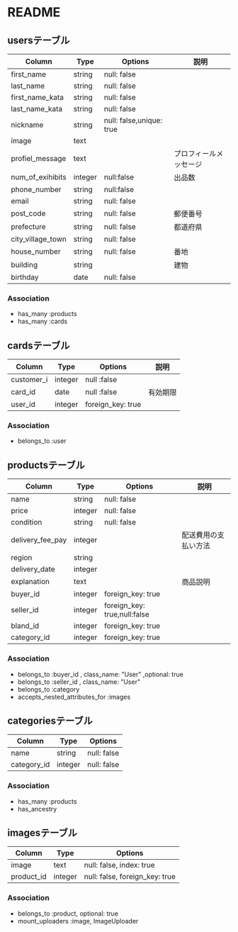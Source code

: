 # README
## usersテーブル
|Column|Type|Options|説明|
|------|----|-------|----|
|first_name|string|null: false||
|last_name|string|null: false||
|first_name_kata|string|null: false||
|last_name_kata|string|null: false||
|nickname|string|null: false,unique: true||
|image|text|||
|profiel_message|text||プロフィールメッセージ|
|num_of_exihibits|integer|null:false|出品数|
|phone_number|string|null:false||
|email|string|null: false||
|post_code|string|null: false|郵便番号|
|prefecture|string|null: false|都道府県|
|city_village_town|string|null: false||
|house_number|string|null: false|番地|
|building|string||建物|
|birthday|date|null: false||

### Association
- has_many :products
- has_many :cards


## cardsテーブル
|Column|Type|Options|説明|
|------|----|-------|----|
|customer_i|integer|null :false||
|card_id|date|null :false|有効期限|
|user_id|integer|foreign_key: true||

### Association
- belongs_to :user

## productsテーブル
|Column|Type|Options|説明|
|------|----|-------|----|
|name|string|null: false||
|price|integer|null: false||
|condition|string|null: false||
|delivery_fee_pay|integer||配送費用の支払い方法|
|region|string|||
|delivery_date|integer|||
|explanation|text||商品説明|
|buyer_id|integer|foreign_key: true||
|seller_id|integer|foreign_key: true,null:false||
|bland_id|integer|foreign_key: true||
|category_id|integer|foreign_key: true||

### Association
- belongs_to :buyer_id , class_name: "User" ,optional: true
- belongs_to :seller_id , class_name: "User"
- belongs_to :category
- accepts_nested_attributes_for :images

## categoriesテーブル
|Column|Type|Options|
|------|----|-------|
|name|string|null: false|
|category_id|integer|null: false|

### Association
- has_many :products
- has_ancestry

## imagesテーブル
|Column|Type|Options|
|------|----|-------|
|image|text|null: false, index: true|
|product_id|integer|null: false, foreign_key: true|

### Association
- belongs_to :product, optional: true
- mount_uploaders :image, ImageUploader

